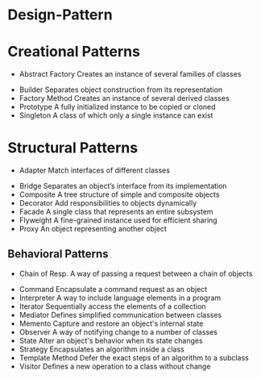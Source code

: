# Design-Pattern


# Creational Patterns


- Abstract Factory	Creates an instance of several families of classes
* Builder	Separates object construction from its representation
* Factory Method	Creates an instance of several derived classes
* Prototype	A fully initialized instance to be copied or cloned
* Singleton	A class of which only a single instance can exist

# Structural Patterns

- Adapter	Match interfaces of different classes
* Bridge	Separates an object’s interface from its implementation
* Composite	A tree structure of simple and composite objects
* Decorator	Add responsibilities to objects dynamically
* Facade	A single class that represents an entire subsystem
* Flyweight	A fine-grained instance used for efficient sharing
* Proxy	An object representing another object

## Behavioral Patterns

- Chain of Resp.	A way of passing a request between a chain of objects
* Command	Encapsulate a command request as an object
* Interpreter	A way to include language elements in a program
* Iterator	Sequentially access the elements of a collection
* Mediator	Defines simplified communication between classes
* Memento	Capture and restore an object's internal state
* Observer	A way of notifying change to a number of classes
* State	Alter an object's behavior when its state changes
* Strategy	Encapsulates an algorithm inside a class
* Template Method	Defer the exact steps of an algorithm to a subclass
* Visitor	Defines a new operation to a class without change
